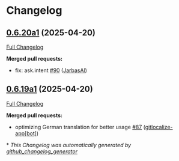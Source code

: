 # Changelog

## [0.6.20a1](https://github.com/OpenVoiceOS/ovos-persona/tree/0.6.20a1) (2025-04-20)

[Full Changelog](https://github.com/OpenVoiceOS/ovos-persona/compare/0.6.19a1...0.6.20a1)

**Merged pull requests:**

- fix: ask.intent [\#90](https://github.com/OpenVoiceOS/ovos-persona/pull/90) ([JarbasAl](https://github.com/JarbasAl))

## [0.6.19a1](https://github.com/OpenVoiceOS/ovos-persona/tree/0.6.19a1) (2025-04-20)

[Full Changelog](https://github.com/OpenVoiceOS/ovos-persona/compare/0.6.18...0.6.19a1)

**Merged pull requests:**

- optimizing German translation for better usage [\#87](https://github.com/OpenVoiceOS/ovos-persona/pull/87) ([gitlocalize-app[bot]](https://github.com/apps/gitlocalize-app))



\* *This Changelog was automatically generated by [github_changelog_generator](https://github.com/github-changelog-generator/github-changelog-generator)*
